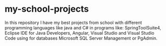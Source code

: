# my-school-projects 
In this repository I have my best projects from school with different programming languages like java and C# in programs like: SpringToolSuite4, Eclipse IDE for Java Developers, Angular, Visual Studio and Visual Studio Code using for databases Microsoft SQL Server Management or PgAdmin.
